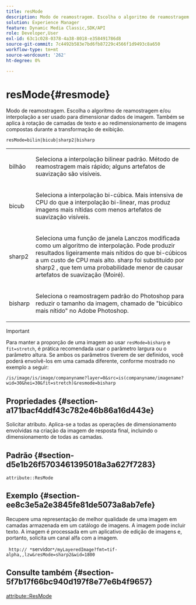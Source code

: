 ```yaml
---
title: resMode
description: Modo de reamostragem. Escolha o algoritmo de reamostragem e/ou interpolação a ser usado para dimensionar dados de imagem. Também se aplica à rotação de camadas de texto e ao redimensionamento de imagens compostas durante a transformação de exibição.
solution: Experience Manager
feature: Dynamic Media Classic,SDK/API
role: Developer,User
exl-id: 63c1c028-0378-4a38-8018-e358491786d8
source-git-commit: 7c4492b583e7bd6fb87229c4566f1d9493c8a650
workflow-type: tm+mt
source-wordcount: '262'
ht-degree: 0%

---
```


# resMode{#resmode}

Modo de reamostragem. Escolha o algoritmo de reamostragem e/ou interpolação a ser usado para dimensionar dados de imagem. Também se aplica à rotação de camadas de texto e ao redimensionamento de imagens compostas durante a transformação de exibição.

`resMode=bilin|bicub|sharp2|bisharp`

<table id="table_FD658AC521E24EB9ADBB87F98549BC3B"> 
 <tbody> 
  <tr> 
   <td colname="col1"> <p> <span class="codeph"> bilhão </span> </p> </td> 
   <td colname="col2"> <p>Seleciona a interpolação bilinear padrão. Método de reamostragem mais rápido; alguns artefatos de suavização são visíveis. </p> </td> 
  </tr> 
  <tr> 
   <td colname="col1"> <p> <span class="codeph"> bicub </span> </p> </td> 
   <td colname="col2"> <p>Seleciona a interpolação bi-cúbica. Mais intensiva de CPU do que a interpolação bi-linear, mas produz imagens mais nítidas com menos artefatos de suavização visíveis. </p> </td> 
  </tr> 
  <tr> 
   <td colname="col1"> <p> <span class="codeph"> sharp2 </span> </p> </td> 
   <td colname="col2"> <p>Seleciona uma função de janela Lanczos modificada como um algoritmo de interpolação. Pode produzir resultados ligeiramente mais nítidos do que bi-cúbicos a um custo de CPU mais alto. <span class="codeph"> sharp </span> foi substituído por <span class="codeph"> sharp2 </span>, que tem uma probabilidade menor de causar artefatos de suavização (Moiré). </p> </td> 
  </tr> 
  <tr> 
   <td colname="col1"> <p> <span class="codeph"> bisharp </span> </p> </td> 
   <td colname="col2"> <p>Seleciona o reamostragem padrão do Photoshop para reduzir o tamanho da imagem, chamado de "bicúbico mais nítido" no Adobe Photoshop. </p> </td> 
  </tr> 
 </tbody> 
</table>

>[!IMPORTANT]
>
>Para manter a proporção de uma imagem ao usar `resMode=bisharp` e `fit=stretch`, é prática recomendada usar o parâmetro largura ou o parâmetro altura. Se ambos os parâmetros tiverem de ser definidos, você poderá envolvê-los em uma camada diferente, conforme mostrado no exemplo a seguir:
>
>`/is/image/is/image/companyname?layer=0&src=is(companyname/imagename?wid=30&hei=30&fit=stretch)&resmode=bisharp`

## Propriedades {#section-a171bacf4ddf43c782e46b86a16d443e}

Solicitar atributo. Aplica-se a todas as operações de dimensionamento envolvidas na criação da imagem de resposta final, incluindo o dimensionamento de todas as camadas.

## Padrão {#section-d5e1b26f5703461395018a3a627f7283}

`attribute::ResMode`

## Exemplo {#section-ee8c3e5a2e3845fe81de5073a8ab7efe}

Recupere uma representação de melhor qualidade de uma imagem em camadas armazenada em um catálogo de imagens. A imagem pode incluir texto. A imagem é processada em um aplicativo de edição de imagens e, portanto, solicita um canal alfa com a imagem.

` http:// *`servidor`*/myLayeredImage?fmt=tif-alpha,,lzw&resMode=sharp2&wid=1800`

## Consulte também {#section-5f7b17f66bc940d197f8e77e6b4f9657}

[attribute::ResMode](../../../../../is-api/image-catalog/image-serving-api-ref/c-image-catalog-reference/c-attributes-reference/r-is-cat-resmode.md#reference-609095ef568743a086f28d87c54dafa2)
